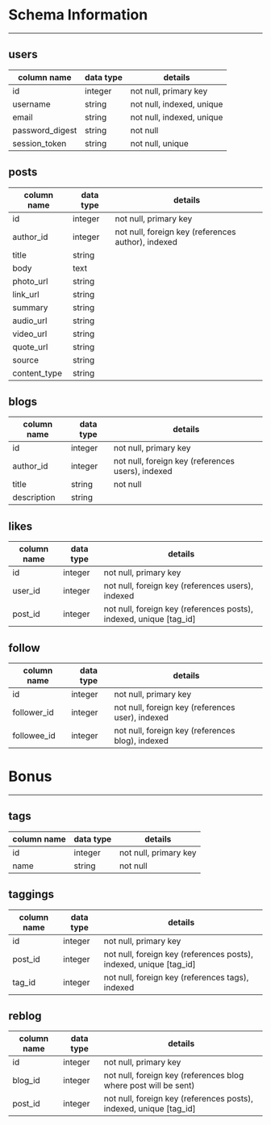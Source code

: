 # Schema Information
---

## users
column name     | data type | details
----------------|-----------|-----------------------
id              | integer   | not null, primary key
username        | string    | not null, indexed, unique
email           | string    | not null, indexed, unique
password_digest | string    | not null
session_token   | string    | not null, unique

## posts
column name  | data type | details
-------------|-----------|-----------------------
id           | integer   | not null, primary key
author_id    | integer   | not null, foreign key (references author), indexed
title        | string    |  
body         | text      |
photo_url    | string    |
link_url     | string    |
summary      | string    |
audio_url    | string    |
video_url    | string    |
quote_url    | string    |
source       | string    |
content_type | string    |

## blogs
column name | data type | details
------------|-----------|-----------------------
id          | integer   | not null, primary key
author_id   | integer   | not null, foreign key (references users), indexed
title       | string    | not null
description | string    |

## likes
column name | data type | details
------------|-----------|-----------------------
id          | integer   | not null, primary key
user_id     | integer   | not null, foreign key (references users), indexed
post_id     | integer   | not null, foreign key (references posts), indexed, unique [tag_id]

## follow
column name | data type | details
------------|-----------|-----------------------
id          | integer   | not null, primary key
follower_id | integer   | not null, foreign key (references user), indexed
followee_id | integer   | not null, foreign key (references blog), indexed


# Bonus
---

## tags
column name | data type | details
------------|-----------|-----------------------
id          | integer   | not null, primary key
name        | string    | not null

## taggings
column name | data type | details
------------|-----------|-----------------------
id          | integer   | not null, primary key
post_id     | integer   | not null, foreign key (references posts), indexed, unique [tag_id]
tag_id      | integer   | not null, foreign key (references tags), indexed

<!-- TODO: format this table if you are able to get to it. -->
## reblog
column name | data type | details
------------|-----------|-----------------------
id          | integer   | not null, primary key
blog_id     | integer   | not null, foreign key (references blog where post will be sent)
post_id     | integer   | not null, foreign key (references posts), indexed, unique [tag_id]
